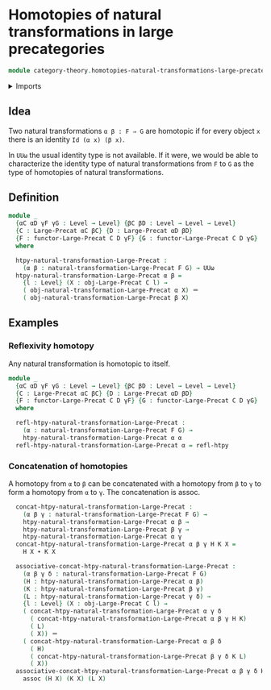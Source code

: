 # Homotopies of natural transformations in large precategories

```agda
module category-theory.homotopies-natural-transformations-large-precategories where
```

<details><summary>Imports</summary>

```agda
open import category-theory.functors-large-precategories
open import category-theory.large-precategories
open import category-theory.natural-transformations-large-precategories

open import foundation.homotopies
open import foundation.identity-types
open import foundation.universe-levels
```

</details>

## Idea

Two natural transformations `α β : F ⇒ G` are homotopic if for every object `x`
there is an identity `Id (α x) (β x)`.

In `UUω` the usual identity type is not available. If it were, we would be able
to characterize the identity type of natural transformations from `F` to `G` as
the type of homotopies of natural transformations.

## Definition

```agda
module _
  {αC αD γF γG : Level → Level} {βC βD : Level → Level → Level}
  {C : Large-Precat αC βC} {D : Large-Precat αD βD}
  {F : functor-Large-Precat C D γF} {G : functor-Large-Precat C D γG}
  where

  htpy-natural-transformation-Large-Precat :
    (α β : natural-transformation-Large-Precat F G) → UUω
  htpy-natural-transformation-Large-Precat α β =
    {l : Level} (X : obj-Large-Precat C l) →
    ( obj-natural-transformation-Large-Precat α X) ＝
    ( obj-natural-transformation-Large-Precat β X)
```

## Examples

### Reflexivity homotopy

Any natural transformation is homotopic to itself.

```agda
module _
  {αC αD γF γG : Level → Level} {βC βD : Level → Level → Level}
  {C : Large-Precat αC βC} {D : Large-Precat αD βD}
  {F : functor-Large-Precat C D γF} {G : functor-Large-Precat C D γG}
  where

  refl-htpy-natural-transformation-Large-Precat :
    (α : natural-transformation-Large-Precat F G) →
    htpy-natural-transformation-Large-Precat α α
  refl-htpy-natural-transformation-Large-Precat α = refl-htpy
```

### Concatenation of homotopies

A homotopy from `α` to `β` can be concatenated with a homotopy from `β` to `γ`
to form a homotopy from `α` to `γ`. The concatenation is assoc.

```agda
  concat-htpy-natural-transformation-Large-Precat :
    (α β γ : natural-transformation-Large-Precat F G) →
    htpy-natural-transformation-Large-Precat α β →
    htpy-natural-transformation-Large-Precat β γ →
    htpy-natural-transformation-Large-Precat α γ
  concat-htpy-natural-transformation-Large-Precat α β γ H K X =
    H X ∙ K X

  associative-concat-htpy-natural-transformation-Large-Precat :
    (α β γ δ : natural-transformation-Large-Precat F G)
    (H : htpy-natural-transformation-Large-Precat α β)
    (K : htpy-natural-transformation-Large-Precat β γ)
    (L : htpy-natural-transformation-Large-Precat γ δ) →
    {l : Level} (X : obj-Large-Precat C l) →
    ( concat-htpy-natural-transformation-Large-Precat α γ δ
      ( concat-htpy-natural-transformation-Large-Precat α β γ H K)
      ( L)
      ( X)) ＝
    ( concat-htpy-natural-transformation-Large-Precat α β δ
      ( H)
      ( concat-htpy-natural-transformation-Large-Precat β γ δ K L)
      ( X))
  associative-concat-htpy-natural-transformation-Large-Precat α β γ δ H K L X =
    assoc (H X) (K X) (L X)
```
